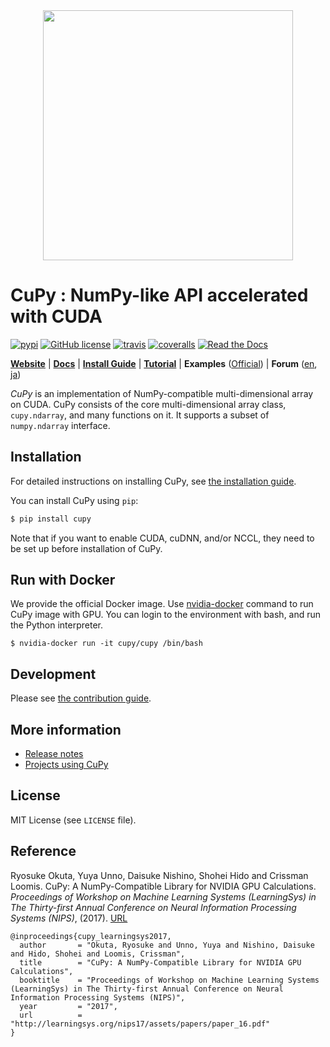 <div align="center"><img src="docs/image/cupy_logo_1000px.png" width="400"/></div>

# CuPy : NumPy-like API accelerated with CUDA

[![pypi](https://img.shields.io/pypi/v/cupy.svg)](https://pypi.python.org/pypi/cupy)
[![GitHub license](https://img.shields.io/github/license/cupy/cupy.svg)](https://github.com/cupy/cupy)
[![travis](https://img.shields.io/travis/cupy/cupy.svg)](https://travis-ci.org/cupy/cupy)
[![coveralls](https://img.shields.io/coveralls/cupy/cupy.svg)](https://coveralls.io/github/cupy/cupy)
[![Read the Docs](https://readthedocs.org/projects/cupy/badge/?version=stable)](https://docs-cupy.chainer.org/en/stable/)

[**Website**](https://cupy.chainer.org/)
| [**Docs**](https://docs-cupy.chainer.org/en/stable/)
| [**Install Guide**](https://docs-cupy.chainer.org/en/stable/install.html)
| [**Tutorial**](https://docs-cupy.chainer.org/en/stable/tutorial/)
| **Examples** ([Official](https://github.com/cupy/cupy/tree/master/examples))
| **Forum** ([en](https://groups.google.com/forum/#!forum/cupy), [ja](https://groups.google.com/forum/#!forum/cupy-ja))

*CuPy* is an implementation of NumPy-compatible multi-dimensional array on CUDA.
CuPy consists of the core multi-dimensional array class, `cupy.ndarray`, and many functions on it.
It supports a subset of `numpy.ndarray` interface.

## Installation

For detailed instructions on installing CuPy, see [the installation guide](https://docs-cupy.chainer.org/en/stable/install.html).

You can install CuPy using `pip`:

```sh
$ pip install cupy
```

Note that if you want to enable CUDA, cuDNN, and/or NCCL, they need to be set up before installation of CuPy.

## Run with Docker

We provide the official Docker image.
Use [nvidia-docker](https://github.com/NVIDIA/nvidia-docker) command to run CuPy image with GPU.
You can login to the environment with bash, and run the Python interpreter.

```
$ nvidia-docker run -it cupy/cupy /bin/bash
```

## Development

Please see [the contribution guide](https://docs-cupy.chainer.org/en/stable/contribution.html).

## More information

- [Release notes](https://github.com/cupy/cupy/releases)
- [Projects using CuPy](https://github.com/cupy/cupy/wiki/Projects-using-CuPy)

## License

MIT License (see `LICENSE` file).


## Reference

Ryosuke Okuta, Yuya Unno, Daisuke Nishino, Shohei Hido and Crissman Loomis.
CuPy: A NumPy-Compatible Library for NVIDIA GPU Calculations.
*Proceedings of Workshop on Machine Learning Systems (LearningSys) in The Thirty-first Annual Conference on Neural Information Processing Systems (NIPS)*, (2017).
[URL](http://learningsys.org/nips17/assets/papers/paper_16.pdf)

```
@inproceedings{cupy_learningsys2017,
  author       = "Okuta, Ryosuke and Unno, Yuya and Nishino, Daisuke and Hido, Shohei and Loomis, Crissman",
  title        = "CuPy: A NumPy-Compatible Library for NVIDIA GPU Calculations",
  booktitle    = "Proceedings of Workshop on Machine Learning Systems (LearningSys) in The Thirty-first Annual Conference on Neural Information Processing Systems (NIPS)",
  year         = "2017",
  url          = "http://learningsys.org/nips17/assets/papers/paper_16.pdf"
}
```
